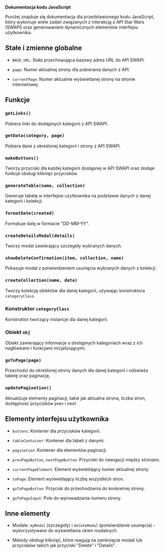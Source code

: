 **Dokumentacja kodu JavaScript**

Poniżej znajduje się dokumentacja dla przedstawionego kodu JavaScript, który wykonuje wiele zadań związanych z interakcją z API Star Wars (SWAPI) oraz generowaniem dynamicznych elementów interfejsu użytkownika.

## Stałe i zmienne globalne

- `BASE_URL`: Stała przechowująca bazowy adres URL do API SWAPI.

- `page`: Numer aktualnej strony dla pobierania danych z API.

- `currentPage`: Numer aktualnie wyświetlanej strony na stronie internetowej.

## Funkcje

### `getLinks()`

Pobiera linki do dostępnych kategorii z API SWAPI.

### `getData(category, page)`

Pobiera dane z określonej kategorii i strony z API SWAPI.

### `makeButtons()`

Tworzy przyciski dla każdej kategorii dostępnej w API SWAPI oraz dodaje funkcje obsługi kliknięć przycisków.

### `generateTable(name, collection)`

Generuje tabelę w interfejsie użytkownika na podstawie danych z danej kategorii i kolekcji.

### `formatDate(created)`

Formatuje datę w formacie "DD-MM-YY".

### `createDetailsModal(details)`

Tworzy modal zawierający szczegóły wybranych danych.

### `showDeleteConfirmation(item, collection, name)`

Pokazuje modal z potwierdzeniem usunięcia wybranych danych z kolekcji.

### `createCollection(name, data)`

Tworzy kolekcję obiektów dla danej kategorii, używając konstruktora `categoryClass`.

### Konstruktor `categoryClass`

Konstruktor tworzący instancje dla danej kategorii.

### Obiekt `obj`

Obiekt zawierający informacje o dostępnych kategoriach wraz z ich nagłówkami i funkcjami inicjalizującymi.

### `goToPage(page)`

Przechodzi do określonej strony danych dla danej kategorii i odświeża tabelę oraz paginację.

### `updatePagination()`

Aktualizuje elementy paginacji, takie jak aktualna strona, liczba stron, dostępność przycisków prev i next.

## Elementy interfejsu użytkownika

- `buttons`: Kontener dla przycisków kategorii.

- `tableContainer`: Kontener dla tabeli z danymi.

- `pagination`: Kontener dla elementów paginacji.

- `prevPageButton`, `nextPageButton`: Przyciski do nawigacji między stronami.

- `currentPageElement`: Element wyświetlający numer aktualnej strony.

- `toPage`: Element wyświetlający liczbę wszystkich stron.

- `goToPageButton`: Przycisk do przechodzenia do konkretnej strony.

- `goToPageInput`: Pole do wprowadzania numeru strony.

## Inne elementy

- Modale: `myModal` (szczegóły) i `deleteModal` (potwierdzenie usunięcia) - wykorzystywane do wyświetlania okien modalnych.

- Metody obsługi kliknięć, które reagują na zamknięcie modali lub przycisków takich jak przyciski "Delete" i "Details".
